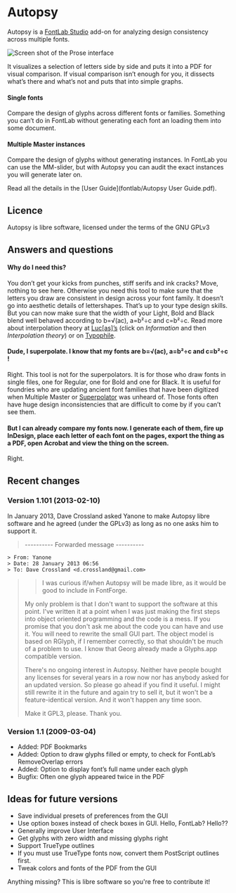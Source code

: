 Autopsy
==============

Autopsy is a [FontLab Studio](http://www.fontlab.com/font-editor/fontlab-studio/) add-on for analyzing design consistency across multiple fonts.

![Screen shot of the Prose interface](https://github.com/davelab6/autopsy/raw/master/showing.png)

It visualizes a selection of letters side by side and puts it into a PDF for visual comparison. If visual comparison isn’t enough for you, it dissects what’s there and what’s not and puts that into simple graphs.

#### Single fonts

Compare the design of glyphs across different fonts or families. Something you can’t do in FontLab without generating each font an loading them into some document.

#### Multiple Master instances

Compare the design of glyphs without generating instances. In FontLab you can use the MM-slider, but with Autopsy you can audit the exact instances you will generate later on.

Read all the details in the [User Guide](fontlab/Autopsy User Guide.pdf).

Licence
------------

Autopsy is libre software, licensed under the terms of the GNU GPLv3

Answers and questions
---------------------

#### Why do I need this?

You don’t get your kicks from punches, stiff serifs and ink cracks?
Move, nothing to see here. Otherwise you need this tool to make sure that the letters you draw are consistent in design across your font family. It doesn’t go into aesthetic details of lettershapes. That’s up to your type design skills. But you can now make sure that the width of your Light, Bold and Black blend well behaved according to b=√(ac), a=b²÷c and c=b²÷c. Read more about interpolation theory at [Luc[as]’s](http://www.lucasfonts.com/) (click on *Information* and then *Interpolation theory*) or on [Typophile](http://www.typophile.com/node/39376).

#### Dude, I superpolate. I know that my fonts are b=√(ac), a=b²÷c and c=b²÷c !

Right. This tool is not for the superpolators. It is for those who draw fonts in single files, one for Regular, one for Bold and one for Black.
It is useful for foundries who are updating ancient font families that have been digitized when Multiple Master or [Superpolator](http://superpolator.com/) was unheard of. Those fonts often have huge design inconsistencies that are difficult to come by if you can’t see them.

#### But I can already compare my fonts now. I generate each of them, fire up InDesign, place each letter of each font on the pages, export the thing as a PDF, open Acrobat and view the thing on the screen.

Right.

Recent changes
---------------

### Version 1.101 (2013-02-10)

In January 2013, Dave Crossland asked Yanone to make Autopsy libre software and he agreed (under the GPLv3) as long as no one asks him to support it.

> ---------- Forwarded message ----------
```
> From: Yanone
> Date: 28 January 2013 06:56
> To: Dave Crossland <d.crossland@gmail.com>
```
> 
> > I was curious if/when Autopsy will be made libre, as it would be good
> > to include in FontForge.
> 
> My only problem is that I don't want to support the software at this point.
> I've written it at a point when I was just making the first steps into object
> oriented programming and the code is a mess. If you promise that you don't ask
> me about the code you can have and use it. You will need to rewrite the small
> GUI part. The object model is based on RGlyph, if I remember correctly, so
> that shouldn't be much of a problem to use. I know that Georg already made a
> Glyphs.app compatible version.
> 
> There's no ongoing interest in Autopsy. Neither have people bought any
> licenses for several years in a row now nor has anybody asked for an updated
> version. So please go ahead if you find it useful. I might still rewrite it in
> the future and again try to sell it, but it won't be a feature-identical
> version. And it won't happen any time soon.
> 
> Make it GPL3, please. Thank you.

### Version 1.1 (2009-03-04)

* Added: PDF Bookmarks
* Added: Option to draw glyphs filled or empty, to check for FontLab’s RemoveOverlap errors
* Added: Option to display font’s full name under each glyph
* Bugfix: Often one glyph appeared twice in the PDF

Ideas for future versions
------------------------------

* Save individual presets of preferences from the GUI
* Use option boxes instead of check boxes in GUI. Hello, FontLab? Hello??
* Generally improve User Interface
* Get glyphs with zero width and missing glyphs right
* Support TrueType outlines
* If you must use TrueType fonts now, convert them PostScript outlines first.
* Tweak colors and fonts of the PDF from the GUI

Anything missing? This is libre software so you're free to contribute it!
